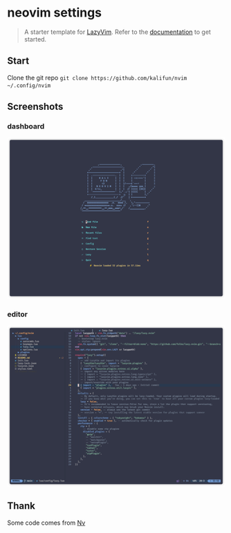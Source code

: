 # neovim settings

> A starter template for [LazyVim](https://github.com/LazyVim/LazyVim).
Refer to the [documentation](https://lazyvim.github.io/installation) to get started.

## Start 

Clone the git repo `git clone https://github.com/kalifun/nvim ~/.config/nvim`


## Screenshots

### dashboard

![](./images/dashboard.png)

### editor

![](./images/editor.png)

## Thank

Some code comes from [Nv](https://github.com/appelgriebsch/Nv)
